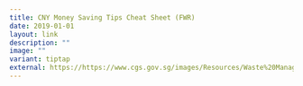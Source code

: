 ```yaml
---
title: CNY Money Saving Tips Cheat Sheet (FWR)
date: 2019-01-01
layout: link
description: ""
image: ""
variant: tiptap
external: https://https://www.cgs.gov.sg/images/Resources/Waste%20Management/money_saving_tips_cheat_sheet_v1_fa_01.jpg
---
```

